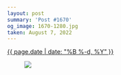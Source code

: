 ```yaml
---
layout: post
summary: 'Post #1670'
og_image: 1670-1280.jpg
taken: August 7, 2022
---
```


<div class="post">
 <time>
  <a href="/1670">
   {{ page.date | date: "%B %-d, %Y" }}
  </a>
 </time>
 <a href="/1670">
  <figure data-taken="8/7/2022">
   <img sizes="(min-width: 700px) 50vw, calc(100vw - 2rem)" src="{{ site.assets_url }}/1670-640.jpg" srcset="{{ site.assets_url }}/1670-320.jpg 320w, {{ site.assets_url }}/1670-640.jpg 640w, {{ site.assets_url }}/1670-960.jpg 960w, {{ site.assets_url }}/1670-1280.jpg 1280w"/>
  </figure>
 </a>
</div>
